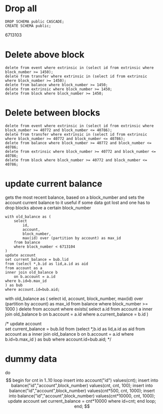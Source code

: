 # Drop all
```
DROP SCHEMA public CASCADE;
CREATE SCHEMA public;
```
6713103
# Delete above block
```
delete from event where extrinsic in (select id from extrinsic where block_number >= 1450);
delete from transfer where extrinsic in (select id from extrinsic where block_number >= 1450);
delete from balance where block_number >= 1450;
delete from extrinsic where block_number >= 1450;
delete from block where block_number >= 1450;
```

# Delete between blocks
```
delete from event where extrinsic in (select id from extrinsic where block_number >= 40772 and block_number <= 40786);
delete from transfer where extrinsic in (select id from extrinsic where block_number >= 40772 and block_number <= 40786);
delete from balance where block_number >= 40772 and block_number <= 40786;
delete from extrinsic where block_number >= 40772 and block_number <= 40786;
delete from block where block_number >= 40772 and block_number <= 40786;
```

# update current balance
gets the most recent balance, based on a block_number
and sets the account current balance to it
useful if some data got lost and one has to drop blocks above
a certain block_number
```
with old_balance as (
	select
		id,
		account,
		block_number,
		max(id) over (partition by account) as max_id
	from balance
	where block_number < 6713104
)
update account   
set current_balance = bub.lid
from (select *,b.id as lid,a.id as aid
from account as a
inner join old_balance b
	on b.account = a.id
where b.id=b.max_id
) as bub
where account.id=bub.aid;
```


with old_balance as (
	select
		id,
		account,
		block_number,
		max(id) over (partition by account) as max_id
	from balance
	where block_number >= 1000
)
delete from account
where exists(
select a.id from account a
inner join old_balance b
	on b.account = a.id
where a.current_balance = b.id
	)

/*
update account   
set current_balance = bub.lid
from (select *,b.id as lid,a.id as aid
from account as a
inner join old_balance b
	on b.account = a.id
where b.id=b.max_id
) as bub
where account.id=bub.aid;
*/

# dummy data
do
$$
begin 
for cnt in  1..10 loop
	insert into account("id") values(cnt);
	insert into balance("id","account",block_number) values(cnt, cnt, 100);
	insert into balance("id","account",block_number) values(cnt*500, cnt, 1000);
	insert into balance("id","account",block_number) values(cnt*10000, cnt, 1000);
	update account set current_balance = cnt*10000 where id=cnt;
end loop;
end;
$$



